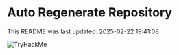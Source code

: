 # Auto Regenerate Repository

This README was last updated: 2025-02-22 19:41:08

 ![TryHackMe](https://tryhackme.com/badge/533634)